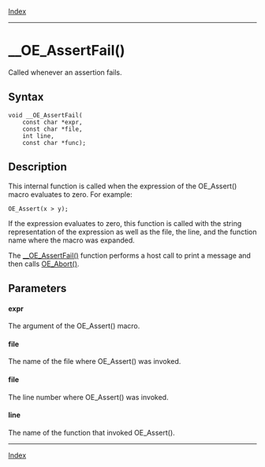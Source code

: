 [Index](index.md)

---
# __OE_AssertFail()

Called whenever an assertion fails.

## Syntax

    void __OE_AssertFail(
        const char *expr,
        const char *file,
        int line,
        const char *func);
## Description 

This internal function is called when the expression of the OE_Assert() macro evaluates to zero. For example:

```
OE_Assert(x > y);
```



If the expression evaluates to zero, this function is called with the string representation of the expression as well as the file, the line, and the function name where the macro was expanded.

The [__OE_AssertFail()](enclave_8h_afb7d4049a4bc01b8e5ba49741e447a16_1afb7d4049a4bc01b8e5ba49741e447a16.md) function performs a host call to print a message and then calls [OE_Abort()](enclave_8h_a8e55d0688551186025aae154d22249b5_1a8e55d0688551186025aae154d22249b5.md).



## Parameters

#### expr

The argument of the OE_Assert() macro.

#### file

The name of the file where OE_Assert() was invoked.

#### file

The line number where OE_Assert() was invoked.

#### line

The name of the function that invoked OE_Assert().

---
[Index](index.md)

